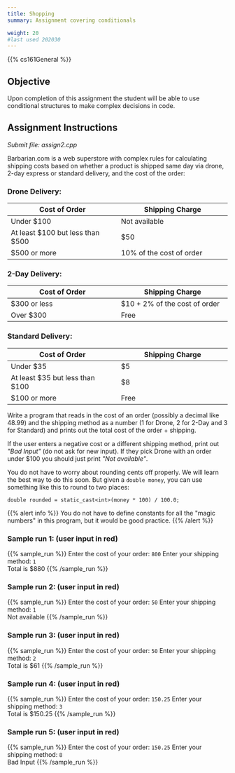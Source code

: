 ```yaml
---
title: Shopping
summary: Assignment covering conditionals

weight: 20
#last used 202030
---
```


{{% cs161General %}}

## Objective

Upon completion of this assignment the student will be able to use
conditional structures to make complex decisions in code.

## Assignment Instructions

*Submit file: assign2.cpp*

Barbarian.com is a web superstore with complex rules for calculating shipping
costs based on whether a product is shipped same day via drone, 2-day express
or standard delivery, and the cost of the order:

<style>
table {max-width: 600px; display: table; }
td {width: 50%}
</style>

### Drone Delivery:

|     Cost of Order      |     Shipping Charge      |
|-  |-  |
|     Under $100      |     Not available      |
|     At least $100 but less than $500      |     $50      |
|     $500 or more      |     10% of the cost of order      |

### 2-Day Delivery:

|     Cost of Order      |     Shipping Charge      |
|-  |-  |
|     $300 or less      |     $10 + 2% of the cost of order     |
|     Over $300      |     Free      |

### Standard Delivery:

|     Cost of Order      |     Shipping Charge      |
|-  |-  |
|     Under $35      |     $5      |
|     At least $35 but less than $100      |     $8      |
|     $100 or more      |     Free      |

Write a program that reads in the cost of an order (possibly a decimal like 48.99) and
the shipping method as a number (1 for Drone, 2 for 2-Day and 3 for Standard) and prints
out the total cost of the order + shipping.

If the user enters a negative cost or a different shipping method, print out *"Bad Input"*
(do not ask for new input). If they pick Drone with an order under $100 you should just
print *"Not available"*.

You do not have to worry about rounding cents off properly. We will learn the best way
to do this soon. But given a `double money`, you can use something like this to round
to two places:

    double rounded = static_cast<int>(money * 100) / 100.0;

{{% alert info %}}
You do not have to define constants for all the "magic numbers" in this program, but it
would be good practice.
{{% /alert %}}

### Sample run 1: (user input in red)
{{% sample_run %}}
Enter the cost of your order: `800`
Enter your shipping method: `1`  
Total is $880
{{% /sample_run %}}

### Sample run 2: (user input in red)
{{% sample_run %}}
Enter the cost of your order: `50`
Enter your shipping method: `1`  
Not available
{{% /sample_run %}}

### Sample run 3: (user input in red)
{{% sample_run %}}
Enter the cost of your order: `50`
Enter your shipping method: `2`  
Total is $61
{{% /sample_run %}}

### Sample run 4: (user input in red)
{{% sample_run %}}
Enter the cost of your order: `150.25`
Enter your shipping method: `3`  
Total is $150.25
{{% /sample_run %}}

### Sample run 5: (user input in red)
{{% sample_run %}}
Enter the cost of your order: `150.25`
Enter your shipping method: `8`  
Bad Input
{{% /sample_run %}}
